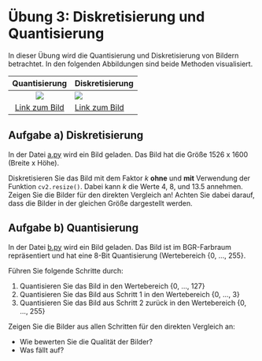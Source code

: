 # Übung 3: Diskretisierung und Quantisierung

In dieser Übung wird die Quantisierung und Diskretisierung von Bildern betrachtet. In den folgenden Abbildungen sind beide
Methoden visualisiert.

Quantisierung | Diskretisierung
:---:|:---
![](https://upload.wikimedia.org/wikipedia/commons/thumb/7/70/Quantized.signal.svg/2880px-Quantized.signal.svg.png) | ![](https://upload.wikimedia.org/wikipedia/commons/thumb/1/15/Zeroorderhold.signal.svg/2880px-Zeroorderhold.signal.svg.png)
[Link zum Bild](https://upload.wikimedia.org/wikipedia/commons/thumb/7/70/Quantized.signal.svg/2880px-Quantized.signal.svg.png) | [Link zum Bild](https://upload.wikimedia.org/wikipedia/commons/thumb/1/15/Zeroorderhold.signal.svg/2880px-Zeroorderhold.signal.svg.png)


## Aufgabe a) Diskretisierung
In der Datei [a.py](a.py) wird ein Bild geladen. Das Bild hat die Größe 1526 x 1600 (Breite x Höhe).

Diskretisieren Sie das Bild mit dem Faktor *k* **ohne** und **mit** Verwendung der Funktion `cv2.resize()`. Dabei kann 
*k* die Werte 4, 8, und 13.5 annehmen. Zeigen Sie die Bilder für den direkten Vergleich an! Achten Sie dabei darauf,
dass die Bilder in der gleichen Größe dargestellt werden.


## Aufgabe b) Quantisierung
In der Datei [b.py](b.py) wird ein Bild geladen. Das Bild ist im BGR-Farbraum repräsentiert und hat eine 8-Bit Quantisierung 
(Wertebereich {0, ..., 255}. 

Führen Sie folgende Schritte durch:
 1. Quantisieren Sie das Bild in den Wertebereich {0, ..., 127}
 2. Quantisieren Sie das Bild aus Schritt 1 in den Wertebereich {0, ..., 3}
 3. Quantisieren Sie das Bild aus Schritt 2 zurück in den Wertebereich {0, ..., 255}

Zeigen Sie die Bilder aus allen Schritten für den direkten Vergleich an:
 
 - Wie bewerten Sie die Qualität der Bilder?
 - Was fällt auf?




